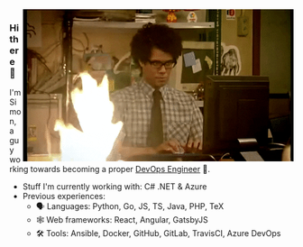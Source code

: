 <img align="right" alt="itcrowd" src="https://raw.githubusercontent.com/skyfrk/skyfrk/master/itcrowd.gif" />

### Hi there 👋

I'm Simon, a guy working towards becoming a proper [DevOps Engineer](https://roadmap.sh/devops) 🙂.

- Stuff I'm currently working with: C# .NET & Azure
- Previous experiences:
  - 🗣 Languages: Python, Go, JS, TS, Java, PHP, TeX
  - 🕸 Web frameworks: React, Angular, GatsbyJS
  - 🛠 Tools: Ansible, Docker, GitHub, GitLab, TravisCI, Azure DevOps
